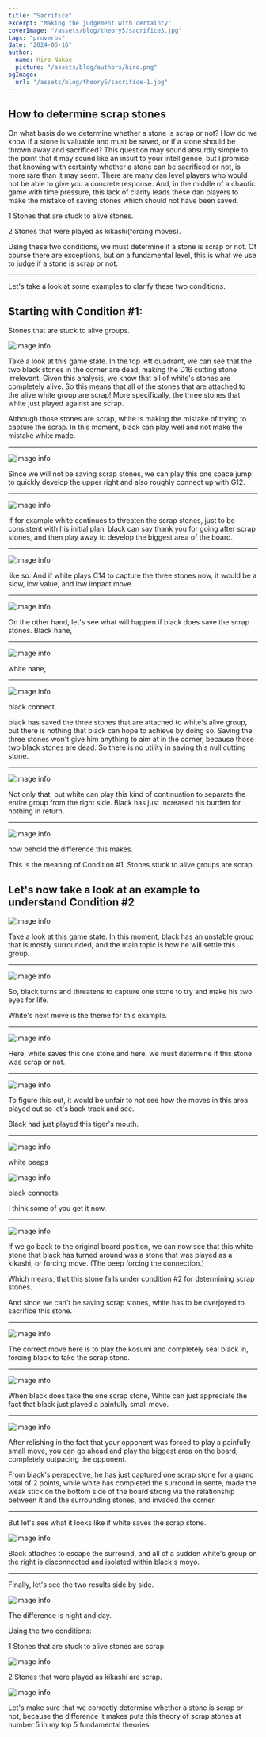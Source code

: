 ```yaml
---
title: "Sacrifice"
excerpt: "Making the judgement with certainty"
coverImage: "/assets/blog/theory5/sacrifice3.jpg"
tags: "proverbs"
date: "2024-06-16"
author:
  name: Hiro Nakae
  picture: "/assets/blog/authors/hiro.png"
ogImage:
  url: "/assets/blog/theory5/sacrifice-1.jpg"
---
```


## How to determine scrap stones

On what basis do we determine whether a stone is scrap or not?
How do we know if a stone is valuable and must be saved, or if a stone should be thrown away and sacrificed? This question may sound absurdly simple to the point that it may sound like an insult to your intelligence, but I promise that knowing with certainty whether a stone can be sacrificed or not, is more rare than it may seem. There are many dan level players who would not be able to give you a concrete response. And, in the middle of a chaotic game with time pressure, this lack of clarity leads these dan players to make the mistake of saving stones which should not have been saved.

1 Stones that are stuck to alive stones.

2 Stones that were played as kikashi(forcing moves).

Using these two conditions, we must determine if a stone is scrap or not. Of course there are exceptions, but on a fundamental level, this is what we use to judge if a stone is scrap or not.

---

Let's take a look at some examples to clarify these two conditions.

## Starting with Condition #1:

Stones that are stuck to alive groups.

![image info](/assets/blog/theory5/part1/theory5-1.PNG)

Take a look at this game state. In the top left quadrant, we can see that the two black stones in the corner are dead, making the D16 cutting stone irrelevant. Given this analysis, we know that all of white's stones are completely alive. So this means that all of the stones that are attached to the alive white group are scrap! More specifically, the three stones that white just played against are scrap.

Although those stones are scrap, white is making the mistake of trying to capture the scrap. In this moment, black can play well and not make the mistake white made.

---

![image info](/assets/blog/theory5/part1/theory5-2.PNG)

Since we will not be saving scrap stones, we can play this one space jump to quickly develop the upper right and also roughly connect up with G12.

---

![image info](/assets/blog/theory5/part1/theory5-3.PNG)

If for example white continues to threaten the scrap stones, just to be consistent with his initial plan, black can say thank you for going after scrap stones, and then play away to develop the biggest area of the board.

---

![image info](/assets/blog/theory5/part1/theory5-4.PNG)

like so. And if white plays C14 to capture the three stones now, it would be a slow, low value, and low impact move.

---

![image info](/assets/blog/theory5/part1/theory5-5.PNG)

On the other hand, let's see what will happen if black does save the scrap stones. Black hane,

---

![image info](/assets/blog/theory5/part1/theory5-6.PNG)

white hane,

---

![image info](/assets/blog/theory5/part1/theory5-7.PNG)

black connect.

black has saved the three stones that are attached to white's alive group, but there is nothing that black can hope to achieve by doing so. Saving the three stones won't give him anything to aim at in the corner, because those two black stones are dead. So there is no utility in saving this null cutting stone.

---

![image info](/assets/blog/theory5/part1/theory5-8.PNG)

Not only that, but white can play this kind of continuation to separate the entire group from the right side. Black has just increased his burden for nothing in return.

---

![image info](/assets/blog/theory5/part1/theory5-comparison.png)

now behold the difference this makes.

This is the meaning of Condition #1, Stones stuck to alive groups are scrap.

## Let's now take a look at an example to understand Condition #2

![image info](/assets/blog/theory5/part2/theory5-9.PNG)

Take a look at this game state. In this moment, black has an unstable group that is mostly surrounded, and the main topic is how he will settle this group.

---

![image info](/assets/blog/theory5/part2/theory5-10.PNG)

So, black turns and threatens to capture one stone to try and make his two eyes for life.

White's next move is the theme for this example.

---

![image info](/assets/blog/theory5/part2/theory5-11.PNG)

Here, white saves this one stone and here, we must determine if this stone was scrap or not.

---

![image info](/assets/blog/theory5/part2/theory5-12.PNG)

To figure this out, it would be unfair to not see how the moves in this area played out so let's back track and see.

Black had just played this tiger's mouth.

---

![image info](/assets/blog/theory5/part2/theory5-13.PNG)

white peeps

![image info](/assets/blog/theory5/part2/theory5-14.PNG)

black connects.

I think some of you get it now.

---

![image info](/assets/blog/theory5/part2/theory5-10.PNG)

If we go back to the original board position, we can now see that this white stone that black has turned around was a stone that was played as a kikashi, or forcing move. (The peep forcing the connection.)

Which means, that this stone falls under condition #2 for determining scrap stones.

And since we can't be saving scrap stones, white has to be overjoyed to sacrifice this stone.

---

![image info](/assets/blog/theory5/part2/theory5-15.PNG)

The correct move here is to play the kosumi and completely seal black in, forcing black to take the scrap stone.

---

![image info](/assets/blog/theory5/part2/theory5-16.PNG)

When black does take the one scrap stone,
White can just appreciate the fact that black just played a painfully small move.

---

![image info](/assets/blog/theory5/part2/theory5-17.PNG)

After relishing in the fact that your opponent was forced to play a painfully small move, you can go ahead and play the biggest area on the board, completely outpacing the opponent.

From black's perspective, he has just captured one scrap stone for a grand total of 2 points, while white has completed the surround in sente, made the weak stick on the bottom side of the board strong via the relationship between it and the surrounding stones, and invaded the corner.

---

But let's see what it looks like if white saves the scrap stone.

![image info](/assets/blog/theory5/part2/theory5-18.PNG)

Black attaches to escape the surround, and all of a sudden white's group on the right is disconnected and isolated within black's moyo.

---

Finally, let's see the two results side by side.

![image info](/assets/blog/theory5/part2/theory5-comparison2.png)

The difference is night and day.

Using the two conditions:

1 Stones that are stuck to alive stones are scrap.

![image info](/assets/blog/theory5/part1/theory5-comparison.png)

2 Stones that were played as kikashi are scrap.

![image info](/assets/blog/theory5/part2/theory5-comparison2.png)

Let's make sure that we correctly determine whether a stone is scrap or not, because the difference it makes puts this theory of scrap stones at number 5 in my top 5 fundamental theories.
